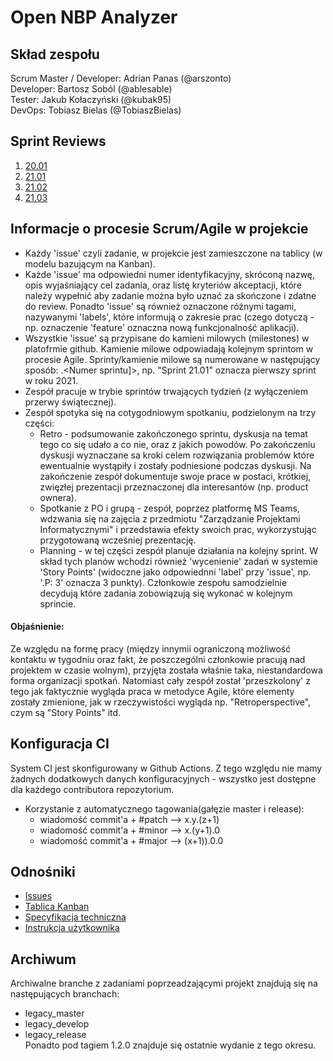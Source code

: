# Open NBP Analyzer

## Skład zespołu
Scrum Master / Developer: Adrian Panas (@arszonto)  
Developer: Bartosz Soból (@ablesable)  
Tester: Jakub Kołaczyński (@kubak95)  
DevOps: Tobiasz Bielas (@TobiaszBielas)  

## Sprint Reviews
1. [20.01](https://github.com/IIS-ZPI/ZPI2020_zaoczni_Grupa_1/files/5791686/Sprint.20.01.Review.pdf)  
2. [21.01](https://github.com/IIS-ZPI/ZPI2020_zaoczni_Grupa_1/files/5792847/Sprint.21.01.Review.pdf)  
3. [21.02](https://github.com/IIS-ZPI/ZPI2020_zaoczni_Grupa_1/files/5862898/Sprint.21.02.Review.pdf)  
4. [21.03](https://github.com/IIS-ZPI/ZPI2020_zaoczni_Grupa_1/files/5862923/Sprint.21.03.Review.pdf)  

## Informacje o procesie Scrum/Agile w projekcie  
* Każdy 'issue' czyli zadanie, w projekcie jest zamieszczone na tablicy (w modelu bazującym na Kanban).  
* Każde 'issue' ma odpowiedni numer identyfikacyjny, skróconą nazwę, opis wyjaśniający cel zadania, oraz listę kryteriów akceptacji, które należy wypełnić aby zadanie można było uznać za skończone i zdatne do review. Ponadto 'issue' są również oznaczone różnymi tagami, nazywanymi 'labels', które informują o zakresie prac (czego dotyczą - np. oznaczenie 'feature' oznaczna nową funkcjonalność aplikacji).  
* Wszystkie 'issue' są przypisane do kamieni milowych (milestones) w platofrmie github. Kamienie milowe odpowiadają kolejnym sprintom w procesie Agile. Sprinty/kamienie milowe są numerowane w następujący sposób: <Rok>.<Numer sprintu]>, np. "Sprint 21.01" oznacza pierwszy sprint w roku 2021.  
* Zespół pracuje w trybie sprintów trwających tydzień (z wyłączeniem przerwy świątecznej).  
* Zespół spotyka się na cotygodniowym spotkaniu, podzielonym na trzy części:  
  * Retro - podsumowanie zakończonego sprintu, dyskusja na temat tego co się udało a co nie, oraz z jakich powodów. Po zakończeniu dyskusji wyznaczane sa kroki celem rozwiązania problemów które ewentualnie wystąpiły i zostały podniesione podczas dyskusji. Na zakończenie zespół dokumentuje swoje prace w postaci, krótkiej, zwięzłej prezentacji przeznaczonej dla interesantów (np. product ownera).  
  * Spotkanie z PO i grupą - zespół, poprzez platformę MS Teams, wdzwania się na zajęcia z przedmiotu "Zarządzanie Projektami Informatycznymi" i przedstawia efekty swoich prac, wykorzystując przygotowaną wcześniej prezentację.  
  * Planning - w tej części zespół planuje działania na kolejny sprint. W skład tych planów wchodzi również 'wycenienie' zadań w systemie 'Story Points' (widoczne jako odpowiednni 'label' przy 'issue', np. '.P: 3' oznacza 3 punkty). Członkowie zespołu samodzielnie decydują które zadania zobowiązują się wykonać w kolejnym sprincie.  

#### Objaśnienie: 
Ze względu na formę pracy (między innymii ograniczoną możliwość kontaktu w tygodniu oraz fakt, że poszczególni członkowie pracują nad projektem w czasie wolnym), przyjęta została właśnie taka, niestandardowa forma organizacji spotkań. Natomiast cały zespół został 'przeszkolony' z tego jak faktycznie wygląda praca w metodyce Agile, które elementy zostały zmienione, jak w rzeczywistości wygląda np. "Retroperspective", czym są "Story Points" itd.  

## Konfiguracja CI  
System CI jest skonfigurowany w Github Actions. Z tego względu nie mamy żadnych dodatkowych danych konfiguracyjnych - wszystko jest dostępne dla każdego contributora repozytorium. 
* Korzystanie z automatycznego tagowania(gałęzie master i release):
  * wiadomość commit'a + #patch --> x.y.(z+1)
  * wiadomość commit'a + #minor --> x.(y+1).0
  * wiadomość commit'a + #major --> (x+1)).0.0

## Odnośniki
- [Issues](https://github.com/IIS-Mobile/PG2D_zima_2020_21_niestacjonarne_gr_1)  
- [Tablica Kanban](https://github.com/IIS-ZPI/ZPI2020_zaoczni_Grupa_1/projects/1)  
- [Specyfikacja techniczna](doc/specyfikacja_architektury.adoc)  
- [Instrukcja użytkownika](doc/instrukcja_uzytkownika.md)  

## Archiwum
Archiwalne branche z zadaniami poprzeadzającymi projekt znajdują się na następujących branchach:  
- legacy_master  
- legacy_develop  
- legacy_release  
Ponadto pod tagiem 1.2.0 znajduje się ostatnie wydanie z tego okresu.
